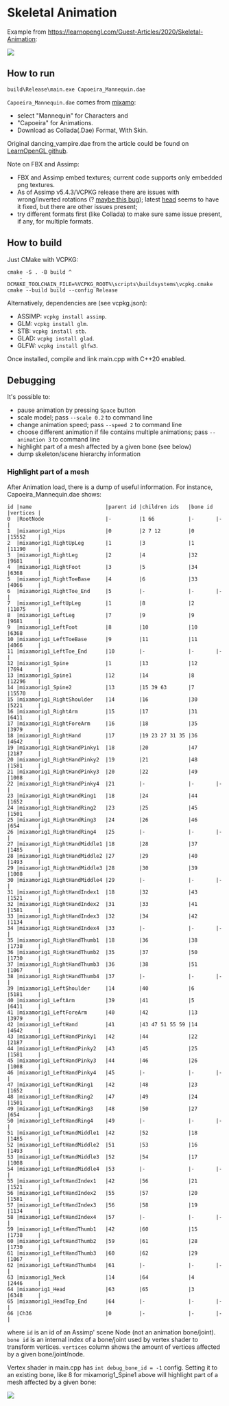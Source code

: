 # Skeletal Animation

Example from <https://learnopengl.com/Guest-Articles/2020/Skeletal-Animation>:

![](Capoeira_Mannequin.gif)

## How to run

```
build\Release\main.exe Capoeira_Mannequin.dae
```

`Capoeira_Mannequin.dae` comes from [mixamo](https://www.mixamo.com/):

 * select "Mannequin" for Characters and
 * "Capoeira" for Animations.
 * Download as Collada(.Dae) Format, With Skin.

Original dancing_vampire.dae from the article could be found on [LearnOpenGL github](https://github.com/JoeyDeVries/LearnOpenGL/tree/6159792dec67ff0ba70f7fd2eafd88b683730e64/resources/objects/vampire).  

Note on FBX and Assimp:

 * FBX and Assimp embed textures; current code supports only embedded png textures.
 * As of Assimp v5.4.3/VCPKG release there are issues with wrong/inverted rotations (? [maybe this bug](https://github.com/assimp/assimp/issues/4714)); latest [head](https://github.com/assimp/assimp/tree/55e635943666241413c7d544556468c66aa11f13) seems to have it fixed, but there are other issues present;
 * try different formats first (like Collada) to make sure same issue present, if any, for multiple formats.

## How to build

Just CMake with VCPKG:

```
cmake -S . -B build ^
	-DCMAKE_TOOLCHAIN_FILE=%VCPKG_ROOT%\scripts\buildsystems\vcpkg.cmake
cmake --build build --config Release
```

Alternatively, dependencies are (see vcpkg.json):

 - ASSIMP: `vcpkg install assimp`.
 - GLM: `vcpkg install glm`.
 - STB: `vcpkg install stb`.
 - GLAD: `vcpkg install glad`.
 - GLFW: `vcpkg install glfw3`.

Once installed, compile and link main.cpp with C++20 enabled.

## Debugging

It's possible to:

 * pause animation by pressing `Space` button
 * scale model; pass `--scale 0.2` to command line
 * change animation speed; pass `--speed 2` to command line
 * choose different animation if file contains multiple animations; pass `--animation 3` to command line
 * highlight part of a mesh affected by a given bone (see below)
 * dump skeleton/scene hierarchy information

### Highlight part of a mesh

After Animation load, there is a dump of useful information.
For instance, Capoeira_Mannequin.dae shows:

```
id |name                        |parent id |children ids   |bone id |vertices |
0  |RootNode                    |-         |1 66           |-       |-        |
1  |mixamorig1_Hips             |0         |2 7 12         |0       |15552    |
2  |mixamorig1_RightUpLeg       |1         |3              |1       |11190    |
3  |mixamorig1_RightLeg         |2         |4              |32      |9681     |
4  |mixamorig1_RightFoot        |3         |5              |34      |6368     |
5  |mixamorig1_RightToeBase     |4         |6              |33      |4066     |
6  |mixamorig1_RightToe_End     |5         |-              |-       |-        |
7  |mixamorig1_LeftUpLeg        |1         |8              |2       |11075    |
8  |mixamorig1_LeftLeg          |7         |9              |9       |9681     |
9  |mixamorig1_LeftFoot         |8         |10             |10      |6368     |
10 |mixamorig1_LeftToeBase      |9         |11             |11      |4066     |
11 |mixamorig1_LeftToe_End      |10        |-              |-       |-        |
12 |mixamorig1_Spine            |1         |13             |12      |7694     |
13 |mixamorig1_Spine1           |12        |14             |8       |12296    |
14 |mixamorig1_Spine2           |13        |15 39 63       |7       |15570    |
15 |mixamorig1_RightShoulder    |14        |16             |30      |5221     |
16 |mixamorig1_RightArm         |15        |17             |31      |6411     |
17 |mixamorig1_RightForeArm     |16        |18             |35      |3979     |
18 |mixamorig1_RightHand        |17        |19 23 27 31 35 |36      |4642     |
19 |mixamorig1_RightHandPinky1  |18        |20             |47      |2187     |
20 |mixamorig1_RightHandPinky2  |19        |21             |48      |1581     |
21 |mixamorig1_RightHandPinky3  |20        |22             |49      |1008     |
22 |mixamorig1_RightHandPinky4  |21        |-              |-       |-        |
23 |mixamorig1_RightHandRing1   |18        |24             |44      |1652     |
24 |mixamorig1_RightHandRing2   |23        |25             |45      |1501     |
25 |mixamorig1_RightHandRing3   |24        |26             |46      |654      |
26 |mixamorig1_RightHandRing4   |25        |-              |-       |-        |
27 |mixamorig1_RightHandMiddle1 |18        |28             |37      |1485     |
28 |mixamorig1_RightHandMiddle2 |27        |29             |40      |1493     |
29 |mixamorig1_RightHandMiddle3 |28        |30             |39      |1008     |
30 |mixamorig1_RightHandMiddle4 |29        |-              |-       |-        |
31 |mixamorig1_RightHandIndex1  |18        |32             |43      |1521     |
32 |mixamorig1_RightHandIndex2  |31        |33             |41      |1581     |
33 |mixamorig1_RightHandIndex3  |32        |34             |42      |1134     |
34 |mixamorig1_RightHandIndex4  |33        |-              |-       |-        |
35 |mixamorig1_RightHandThumb1  |18        |36             |38      |1738     |
36 |mixamorig1_RightHandThumb2  |35        |37             |50      |1730     |
37 |mixamorig1_RightHandThumb3  |36        |38             |51      |1067     |
38 |mixamorig1_RightHandThumb4  |37        |-              |-       |-        |
39 |mixamorig1_LeftShoulder     |14        |40             |6       |5181     |
40 |mixamorig1_LeftArm          |39        |41             |5       |6411     |
41 |mixamorig1_LeftForeArm      |40        |42             |13      |3979     |
42 |mixamorig1_LeftHand         |41        |43 47 51 55 59 |14      |4642     |
43 |mixamorig1_LeftHandPinky1   |42        |44             |22      |2187     |
44 |mixamorig1_LeftHandPinky2   |43        |45             |25      |1581     |
45 |mixamorig1_LeftHandPinky3   |44        |46             |26      |1008     |
46 |mixamorig1_LeftHandPinky4   |45        |-              |-       |-        |
47 |mixamorig1_LeftHandRing1    |42        |48             |23      |1652     |
48 |mixamorig1_LeftHandRing2    |47        |49             |24      |1501     |
49 |mixamorig1_LeftHandRing3    |48        |50             |27      |654      |
50 |mixamorig1_LeftHandRing4    |49        |-              |-       |-        |
51 |mixamorig1_LeftHandMiddle1  |42        |52             |18      |1485     |
52 |mixamorig1_LeftHandMiddle2  |51        |53             |16      |1493     |
53 |mixamorig1_LeftHandMiddle3  |52        |54             |17      |1008     |
54 |mixamorig1_LeftHandMiddle4  |53        |-              |-       |-        |
55 |mixamorig1_LeftHandIndex1   |42        |56             |21      |1521     |
56 |mixamorig1_LeftHandIndex2   |55        |57             |20      |1581     |
57 |mixamorig1_LeftHandIndex3   |56        |58             |19      |1134     |
58 |mixamorig1_LeftHandIndex4   |57        |-              |-       |-        |
59 |mixamorig1_LeftHandThumb1   |42        |60             |15      |1738     |
60 |mixamorig1_LeftHandThumb2   |59        |61             |28      |1730     |
61 |mixamorig1_LeftHandThumb3   |60        |62             |29      |1067     |
62 |mixamorig1_LeftHandThumb4   |61        |-              |-       |-        |
63 |mixamorig1_Neck             |14        |64             |4       |2446     |
64 |mixamorig1_Head             |63        |65             |3       |6348     |
65 |mixamorig1_HeadTop_End      |64        |-              |-       |-        |
66 |Ch36                        |0         |-              |-       |-        |
```

where `id` is an id of an Assimp' scene Node (not an animation bone/joint). `bone id`
is an internal index of a bone/joint used by vertex shader to transform vertices. `vertices` column shows the amount of vertices affected by a given bone/joint/node.

Vertex shader in main.cpp has `int debug_bone_id = -1` config. Setting it to an existing bone, like 8 for mixamorig1_Spine1 above will highlight part of a mesh affected by a given bone:

![](highlight_8.png)

